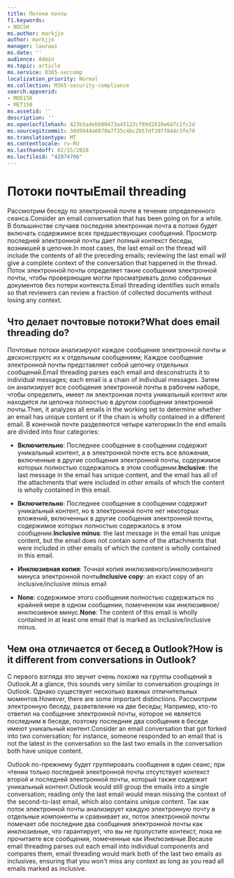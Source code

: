 ```yaml
---
title: Потоки почты
f1.keywords:
- NOCSH
ms.author: markjjo
author: markjjo
manager: laurawi
ms.date: ''
audience: Admin
ms.topic: article
ms.service: O365-seccomp
localization_priority: Normal
ms.collection: M365-security-compliance
search.appverid:
- MOE150
- MET150
ms.assetid: ''
description: ''
ms.openlocfilehash: 423b3a4ebb00473a45122cf89d2810e6d7c1fc2d
ms.sourcegitcommit: 3dd9944a6070a7f35c4bc2b57df397f844c3fe79
ms.translationtype: MT
ms.contentlocale: ru-RU
ms.lasthandoff: 02/15/2020
ms.locfileid: "42074706"
---
```

# <a name="email-threading"></a><span data-ttu-id="e7e8b-102">Потоки почты</span><span class="sxs-lookup"><span data-stu-id="e7e8b-102">Email threading</span></span>

<span data-ttu-id="e7e8b-103">Рассмотрим беседу по электронной почте в течение определенного сеанса.</span><span class="sxs-lookup"><span data-stu-id="e7e8b-103">Consider an email conversation that has been going on for a while.</span></span> <span data-ttu-id="e7e8b-104">В большинстве случаев последняя электронная почта в потоке будет включать содержимое всех предшествующих сообщений. Просмотр последней электронной почты дает полный контекст беседы, возникшей в цепочке.</span><span class="sxs-lookup"><span data-stu-id="e7e8b-104">In most cases, the last email on the thread will include the contents of all the preceding emails; reviewing the last email will give a complete context of the conversation that happened in the thread.</span></span> <span data-ttu-id="e7e8b-105">Поток электронной почты определяет такие сообщения электронной почты, чтобы проверяющие могли просматривать долю собранных документов без потери контекста.</span><span class="sxs-lookup"><span data-stu-id="e7e8b-105">Email threading identifies such emails so that reviewers can review a fraction of collected documents without losing any context.</span></span>

## <a name="what-does-email-threading-do"></a><span data-ttu-id="e7e8b-106">Что делает почтовые потоки?</span><span class="sxs-lookup"><span data-stu-id="e7e8b-106">What does email threading do?</span></span>

<span data-ttu-id="e7e8b-107">Почтовые потоки анализируют каждое сообщение электронной почты и десконструктс их к отдельным сообщениям; Каждое сообщение электронной почты представляет собой цепочку отдельных сообщений.</span><span class="sxs-lookup"><span data-stu-id="e7e8b-107">Email threading parses each email and desconstructs it to individual messages; each email is a chain of individual messages.</span></span> <span data-ttu-id="e7e8b-108">Затем он анализирует все сообщения электронной почты в рабочем наборе, чтобы определить, имеет ли электронная почта уникальный контент или находится ли цепочка полностью в другом сообщении электронной почты.</span><span class="sxs-lookup"><span data-stu-id="e7e8b-108">Then, it analyzes all emails in the working set to determine whether an email has unique content or if the chain is wholly contained in a different email.</span></span> <span data-ttu-id="e7e8b-109">В конечной почте разделяются четыре категории:</span><span class="sxs-lookup"><span data-stu-id="e7e8b-109">In the end emails are divided into four categories:</span></span>

- <span data-ttu-id="e7e8b-110">**Включительно**: Последнее сообщение в сообщении содержит уникальный контент, а в электронной почте есть все вложения, включенные в другие сообщения электронной почты, содержимое которых полностью содержалось в этом сообщении.</span><span class="sxs-lookup"><span data-stu-id="e7e8b-110">**Inclusive**: the last message in the email has unique content, and the email has all of the attachments that were included in other emails of which the content is wholly contained in this email.</span></span>


- <span data-ttu-id="e7e8b-111">**Включительно**: Последнее сообщение в сообщении содержит уникальный контент, но в электронной почте нет некоторых вложений, включенных в другие сообщения электронной почты, содержимое которых полностью содержалось в этом сообщении.</span><span class="sxs-lookup"><span data-stu-id="e7e8b-111">**Inclusive minus**: the last message in the email has unique content, but the email does not contain some of the attachments that were included in other emails of which the content is wholly contained in this email.</span></span>

- <span data-ttu-id="e7e8b-112">**Инклюзивная копия**: Точная копия инклюзивного/инклюзивного минуса электронной почты</span><span class="sxs-lookup"><span data-stu-id="e7e8b-112">**Inclusive copy**: an exact copy of an inclusive/inclusive minus email</span></span>

- <span data-ttu-id="e7e8b-113">**None**: содержимое этого сообщения полностью содержаться по крайней мере в одном сообщении, помеченном как инклюзивное/инклюзивное минус.</span><span class="sxs-lookup"><span data-stu-id="e7e8b-113">**None**: The content of this email is wholly contained in at least one email that is marked as inclusive/inclusive minus.</span></span>

## <a name="how-is-it-different-from-conversations-in-outlook"></a><span data-ttu-id="e7e8b-114">Чем она отличается от бесед в Outlook?</span><span class="sxs-lookup"><span data-stu-id="e7e8b-114">How is it different from conversations in Outlook?</span></span>
<span data-ttu-id="e7e8b-115">С первого взгляда это звучит очень похоже на группы сообщений в Outlook.</span><span class="sxs-lookup"><span data-stu-id="e7e8b-115">At a glance, this sounds very similar to conversation groupings in Outlook.</span></span> <span data-ttu-id="e7e8b-116">Однако существует несколько важных отличительных моментов.</span><span class="sxs-lookup"><span data-stu-id="e7e8b-116">However, there are some important distinctions.</span></span> <span data-ttu-id="e7e8b-117">Рассмотрим электронную беседу, разветвление на две беседы; Например, кто-то ответил на сообщение электронной почты, которое не является последним в беседе, поэтому последние два сообщения в беседе имеют уникальный контент.</span><span class="sxs-lookup"><span data-stu-id="e7e8b-117">Consider an email conversation that got forked into two conversation; for instance, someone responded to an email that is not the latest in the conversation so the last two emails in the conversation both have unique content.</span></span>

<span data-ttu-id="e7e8b-118">Outlook по-прежнему будет группировать сообщения в один сеанс; при чтении только последней электронной почты отсутствует контекст второй и последней электронной почты, который также содержит уникальный контент.</span><span class="sxs-lookup"><span data-stu-id="e7e8b-118">Outlook would still group the emails into a single conversation; reading only the last email would mean missing the context of the second-to-last email, which also contains unique content.</span></span> <span data-ttu-id="e7e8b-119">Так как поток электронной почты анализирует каждую электронную почту в отдельные компоненты и сравнивает их, поток электронной почты помечает обе последние два сообщения электронной почты как инклюзивные, что гарантирует, что вы не пропустите контекст, пока не прочитаете все сообщения, помеченные как Инклюзивные.</span><span class="sxs-lookup"><span data-stu-id="e7e8b-119">Because email threading parses out each email into individual components and compares them, email threading would mark both of the last two emails as inclusives, ensuring that you won't miss any context as long as you read all emails marked as inclusive.</span></span>
